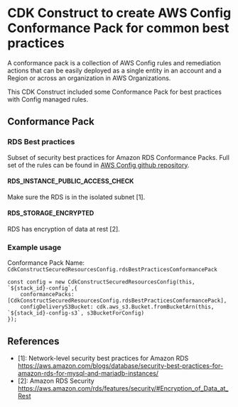 # CDK Construct to create AWS Config Conformance Pack for common best practices

A conformance pack is a collection of AWS Config rules and remediation actions that can be easily deployed as a single entity in an account and a Region or across an organization in AWS Organizations.

This CDK Construct included some Conformance Pack for best practices with Config managed rules.

## Conformance Pack

### RDS Best practices

Subset of security best practices for Amazon RDS Conformance Packs. Full set of the rules can be found in [AWS Config github repository](https://github.com/awslabs/aws-config-rules/blob/master/aws-config-conformance-packs/Security-Best-Practices-for-RDS.yaml).

#### RDS_INSTANCE_PUBLIC_ACCESS_CHECK
Make sure the RDS is in the isolated subnet [1].

#### RDS_STORAGE_ENCRYPTED
RDS has encryption of data at rest [2].

### Example usage

Conformance Pack Name: `CdkConstructSecuredResourcesConfig.rdsBestPracticesComformancePack`

```
const config = new CdkConstructSecuredResourcesConfig(this, `${stack_id}-config`,{
    conformancePacks: [CdkConstructSecuredResourcesConfig.rdsBestPracticesComformancePack],
    configDeliveryS3Bucket: cdk.aws_s3.Bucket.fromBucketArn(this, `${stack_id}-config-s3`, s3BucketForConfig)  
});

```

## References
* [1]: Network-level security best practices for Amazon RDS
https://aws.amazon.com/blogs/database/security-best-practices-for-amazon-rds-for-mysql-and-mariadb-instances/
* [2]: Amazon RDS Security
https://aws.amazon.com/rds/features/security/#Encryption_of_Data_at_Rest